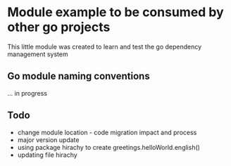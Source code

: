 # Module example to be consumed by other go projects

This little module was created to learn and test the go dependency management system

## Go module naming conventions

... in progress

## Todo
- change module location - code migration impact and process
- major version update
- using package hirachy to create greetings.helloWorld.english()
- updating file hirachy 